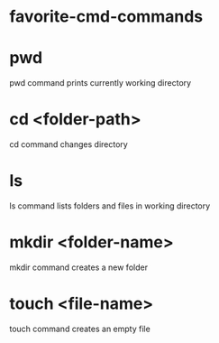 # favorite-cmd-commands

# pwd

pwd command prints currently working directory

# cd \<folder-path\>

cd command changes directory

# ls

ls command lists folders and files in working directory

# mkdir \<folder-name\>

mkdir command creates a new folder

# touch \<file-name\>

touch command creates an empty file

